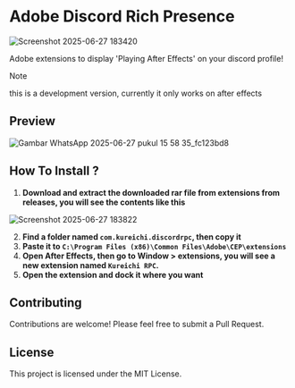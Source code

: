 # Adobe Discord Rich Presence
![Screenshot 2025-06-27 183420](https://github.com/user-attachments/assets/3a434c51-012b-4d59-9085-d3142a520e28)

Adobe extensions to display 'Playing After Effects' on your discord profile!



> [!NOTE]  
> this is a development version, currently it only works on after effects


## Preview
![Gambar WhatsApp 2025-06-27 pukul 15 58 35_fc123bd8](https://github.com/user-attachments/assets/6adaad16-f388-4db0-8835-93320d408d1d)

## How To Install ?
1. **Download and extract the downloaded rar file from extensions from releases, you will see the contents like this**
   
![Screenshot 2025-06-27 183822](https://github.com/user-attachments/assets/7dd88f42-4e4a-4388-8ea8-fd6475a2012d)

2. **Find a folder named ```com.kureichi.discordrpc```, then copy it**
3. **Paste it to ```C:\Program Files (x86)\Common Files\Adobe\CEP\extensions```**
4. **Open After Effects, then go to Window > extensions, you will see a new extension named ```Kureichi RPC```.**
5. **Open the extension and dock it where you want**

## Contributing

Contributions are welcome! Please feel free to submit a Pull Request.

## License

This project is licensed under the MIT License.

